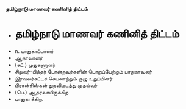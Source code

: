 **தமிழ்நாடு மாணவர் கணினித் திட்டம்**
- # தமிழ்நாடு மாணவர் கணினித் திட்டம்
- n. பாதுகாப்பாளர்
- ஆதாவாளர்
- (சட்.) முதுகணாளர்
- சிறுவர்-பித்தர் போன்றவர்களின் பொறுப்பேற்கும் பாதுகாவலர்
- இரவலர்சட்டச் செயலாற்றும் குழு உறுப்பினர்
- பிரான்சிஸ்கன் துறவிமடத்து முதல்வர்
- (பெ.) ஆதரவாயிருக்கிற
- பாதுகாக்கிற.

